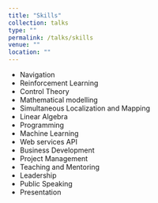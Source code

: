 ```yaml
---
title: "Skills"
collection: talks
type: ""
permalink: /talks/skills
venue: ""
location: ""
---
```


- Navigation
- Reinforcement Learning
- Control Theory
- Mathematical modelling
- Simultaneous Localization and Mapping
- Linear Algebra
- Programming
- Machine Learning
- Web services API
- Business Development
- Project Management
- Teaching and Mentoring
- Leadership
- Public Speaking
- Presentation
